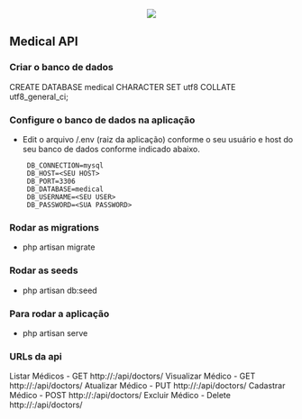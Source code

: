 <p align="center"><img src="https://laravel.com/assets/img/components/logo-laravel.svg"></p>


## Medical API

### Criar o banco de dados

CREATE DATABASE medical CHARACTER SET utf8 COLLATE utf8_general_ci;

### Configure o banco de dados na aplicação

 - Edit o arquivo /.env (raiz da aplicação) conforme o seu usuário e host do seu banco de dados conforme indicado abaixo. 
 
        DB_CONNECTION=mysql
        DB_HOST=<SEU HOST>
        DB_PORT=3306
        DB_DATABASE=medical
        DB_USERNAME=<SEU USER>
        DB_PASSWORD=<SUA PASSWORD>

### Rodar as migrations

 - php artisan migrate
 
### Rodar as seeds

 - php artisan db:seed

### Para rodar a aplicação

 - php artisan serve
 
### URLs da api

 Listar Médicos - GET http://<server>:<port>/api/doctors/
 Visualizar Médico - GET http://<server>:<port>/api/doctors/<id>
 Atualizar Médico - PUT http://<server>:<port>/api/doctors/<id>
 Cadastrar Médico - POST http://<server>:<port>/api/doctors/
 Excluir Médico - Delete http://<server>:<port>/api/doctors/<id>
 
